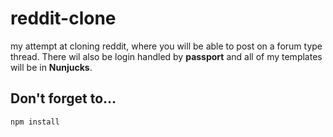 # reddit-clone
my attempt at cloning reddit, where you will be able to post on a forum type thread.
There wil also be login handled by <strong>passport</strong> and all of my templates will be in <strong>Nunjucks</strong>.

## Don't forget to...
```
npm install
```